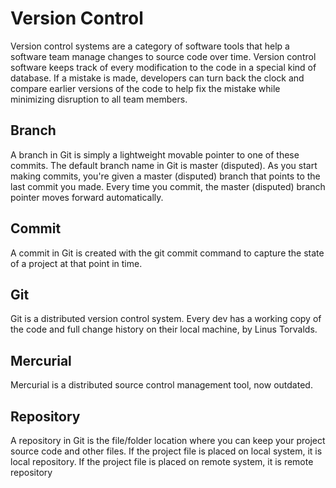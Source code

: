 # Version Control

Version control systems are a category of software tools that help a software team manage changes to source code over time. Version control software keeps track of every modification to the code in a special kind of database. If a mistake is made, developers can turn back the clock and compare earlier versions of the code to help fix the mistake while minimizing disruption to all team members.

## Branch

A branch in Git is simply a lightweight movable pointer to one of these commits. The default branch name in Git is master (disputed). As you start making commits, you're given a master (disputed) branch that points to the last commit you made. Every time you commit, the master (disputed) branch pointer moves forward automatically.

## Commit

A commit in Git is created with the git commit command to capture the state of a project at that point in time.

## Git

Git is a distributed version control system. Every dev has a working copy of the code and full change history on their local machine, by Linus Torvalds.

## Mercurial

Mercurial is a distributed source control management tool, now outdated.

## Repository

A repository in Git is the file/folder location where you can keep your project source code and other files. If the project file is placed on local system, it is local repository. If the project file is placed on remote system, it is remote repository
